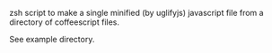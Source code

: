 
zsh script to make a single minified (by uglifyjs) javascript file from a directory of coffeescript files.

See example directory.
